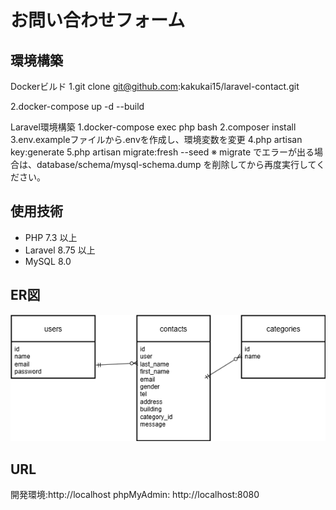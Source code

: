 # お問い合わせフォーム

## 環境構築
Dockerビルド
1.git clone git@github.com:kakukai15/laravel-contact.git

2.docker-compose up -d --build

Laravel環境構築
1.docker-compose exec php bash
2.composer install
3.env.exampleファイルから.envを作成し、環境変数を変更
4.php artisan key:generate
5.php artisan migrate:fresh --seed
※ migrate でエラーが出る場合は、database/schema/mysql-schema.dump を削除してから再度実行してください。

## 使用技術
- PHP 7.3 以上
- Laravel 8.75 以上
- MySQL 8.0

## ER図
![ER図](images/er_diagram.png)

## URL
開発環境:http://localhost
phpMyAdmin: http://localhost:8080
